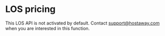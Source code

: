 # LOS pricing

This LOS API is not activated by default. Contact support@hostaway.com when you are interested in this function.